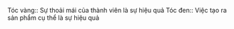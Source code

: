 Tóc vàng:: Sự thoải mái của thành viên là sự hiệu quả
Tóc đen:: Việc tạo ra sản phẩm cụ thể là sự hiệu quả